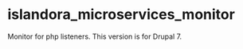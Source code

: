islandora_microservices_monitor
===============================

Monitor for php listeners. This version is for Drupal 7.
